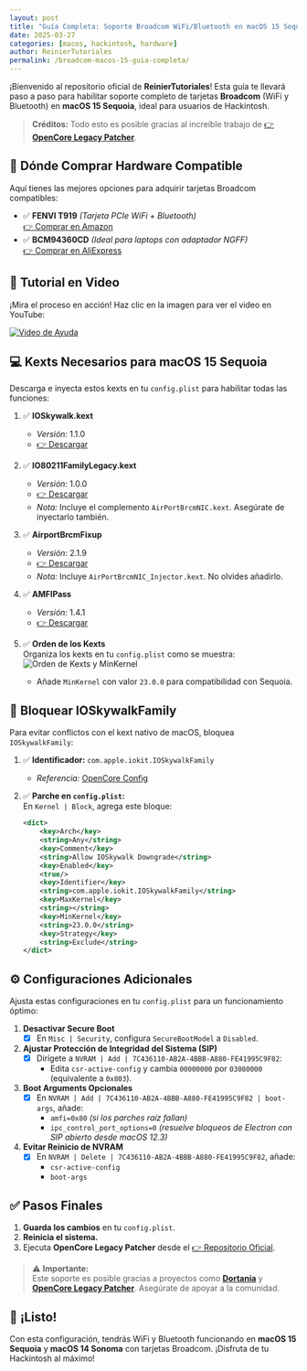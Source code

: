 ```yaml
---
layout: post
title: "Guía Completa: Soporte Broadcom WiFi/Bluetooth en macOS 15 Sequoia"
date: 2025-03-27
categories: [macos, hackintosh, hardware]
author: ReinierTutoriales
permalink: /broadcom-macos-15-guia-completa/
---
```


¡Bienvenido al repositorio oficial de **ReinierTutoriales**! Esta guía te llevará paso a paso para habilitar soporte completo de tarjetas **Broadcom** (WiFi y Bluetooth) en **macOS 15 Sequoia**, ideal para usuarios de Hackintosh.  

> **Créditos:** Todo esto es posible gracias al increíble trabajo de [👉 **OpenCore Legacy Patcher**](https://github.com/dortania/OpenCore-Legacy-Patcher/).


## 🛒 Dónde Comprar Hardware Compatible
Aquí tienes las mejores opciones para adquirir tarjetas Broadcom compatibles:

- ✅ **FENVI T919** *(Tarjeta PCIe WiFi + Bluetooth)*  
  [👉 Comprar en Amazon](https://amzn.to/3OOEQoa)  
- ✅ **BCM94360CD** *(Ideal para laptops con adaptador NGFF)*  
  [👉 Comprar en AliExpress](https://example.com/link)


## 🎥 Tutorial en Video
¡Mira el proceso en acción! Haz clic en la imagen para ver el video en YouTube:  

[![Video de Ayuda](https://img.youtube.com/vi/ZIEt9QYUu0Y/0.jpg)](https://www.youtube.com/watch?v=ZIEt9QYUu0Y "Tutorial Broadcom en macOS 15")


## 💻 Kexts Necesarios para macOS 15 Sequoia
Descarga e inyecta estos kexts en tu `config.plist` para habilitar todas las funciones:

1. ✅ **IOSkywalk.kext**  
   - *Versión:* 1.1.0  
   - [👉 Descargar](https://github.com/dortania/OpenCore-Legacy-Patcher/blob/main/payloads/Kexts/Wifi/IOSkywalkFamily-v1.1.0.zip)  

2. ✅ **IO80211FamilyLegacy.kext**  
   - *Versión:* 1.0.0  
   - [👉 Descargar](https://github.com/dortania/OpenCore-Legacy-Patcher/blob/main/payloads/Kexts/Wifi/IO80211FamilyLegacy-v1.0.0.zip)  
   - *Nota:* Incluye el complemento `AirPortBrcmNIC.kext`. Asegúrate de inyectarlo también.

3. ✅ **AirportBrcmFixup**  
   - *Versión:* 2.1.9  
   - [👉 Descargar](https://github.com/dortania/build-repo/releases/download/AirportBrcmFixup-c85ca2d/AirportBrcmFixup-2.1.9-RELEASE.zip)  
   - *Nota:* Incluye `AirPortBrcmNIC_Injector.kext`. No olvides añadirlo.

4. ✅ **AMFIPass**  
   - *Versión:* 1.4.1  
   - [👉 Descargar](https://github.com/dortania/OpenCore-Legacy-Patcher/blob/sequoia-development/payloads/Kexts/Acidanthera/AMFIPass-v1.4.1-RELEASE.zip)

5. ✅ **Orden de los Kexts**  
   Organiza los kexts en tu `config.plist` como se muestra:  
   ![Orden de Kexts y MinKernel](IMG/orden-kexts-MinKernel.PNG "Orden correcto de kexts en config.plist")  
   - Añade `MinKernel` con valor `23.0.0` para compatibilidad con Sequoia.


## 🚫 Bloquear IOSkywalkFamily
Para evitar conflictos con el kext nativo de macOS, bloquea `IOSkywalkFamily`:

1. ✅ **Identificador:** `com.apple.iokit.IOSkywalkFamily`  
   - *Referencia:* [OpenCore Config](https://github.com/dortania/OpenCore-Legacy-Patcher/blob/e21efa975c0cf228cb36e81a974bc6b4c27c7807/payloads/Config/config.plist#L1695-L1710/)

2. ✅ **Parche en `config.plist`:**  
   En `Kernel | Block`, agrega este bloque:  
   ```xml
   <dict>
       <key>Arch</key>
       <string>Any</string>
       <key>Comment</key>
       <string>Allow IOSkywalk Downgrade</string>
       <key>Enabled</key>
       <true/>
       <key>Identifier</key>
       <string>com.apple.iokit.IOSkywalkFamily</string>
       <key>MaxKernel</key>
       <string></string>
       <key>MinKernel</key>
       <string>23.0.0</string>
       <key>Strategy</key>
       <string>Exclude</string>
   </dict>


## ⚙️ Configuraciones Adicionales

Ajusta estas configuraciones en tu `config.plist` para un funcionamiento óptimo:

1. **Desactivar Secure Boot**  
   - [x] En `Misc | Security`, configura `SecureBootModel` a `Disabled`.

2. **Ajustar Protección de Integridad del Sistema (SIP)**  
   - [x] Dirígete a `NVRAM | Add | 7C436110-AB2A-4BBB-A880-FE41995C9F82`:  
     - Edita `csr-active-config` y cambia `00000000` por `03080000` (equivalente a `0x803`).

3. **Boot Arguments Opcionales**  
   - [x] En `NVRAM | Add | 7C436110-AB2A-4BBB-A880-FE41995C9F82 | boot-args`, añade:  
     - `amfi=0x80` *(si los parches raíz fallan)*  
     - `ipc_control_port_options=0` *(resuelve bloqueos de Electron con SIP abierto desde macOS 12.3)*

4. **Evitar Reinicio de NVRAM**  
   - [x] En `NVRAM | Delete | 7C436110-AB2A-4BBB-A880-FE41995C9F82`, añade:  
     - `csr-active-config`  
     - `boot-args`


## ✅ Pasos Finales

1. **Guarda los cambios** en tu `config.plist`.  
2. **Reinicia el sistema.**  
3. Ejecuta **OpenCore Legacy Patcher** desde el [👉 Repositorio Oficial](https://github.com/dortania/OpenCore-Legacy-Patcher/releases).

> ⚠️ **Importante:**  
> Este soporte es posible gracias a proyectos como **[Dortania](https://dortania.github.io/OpenCore-Legacy-Patcher/INSTALLER.html)** y **[OpenCore Legacy Patcher](https://dortania.github.io/OpenCore-Legacy-Patcher/INSTALLER.html)**. Asegúrate de apoyar a la comunidad.


## 🌟 ¡Listo!

Con esta configuración, tendrás WiFi y Bluetooth funcionando en **macOS 15 Sequoia** y **macOS 14 Sonoma** con tarjetas Broadcom. ¡Disfruta de tu Hackintosh al máximo!
